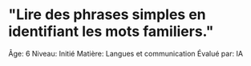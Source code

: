 # "Lire des phrases simples en identifiant les mots familiers."

Âge: 6
Niveau: Initié
Matière: Langues et communication
Évalué par: IA